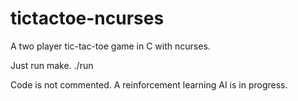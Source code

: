 <h1>tictactoe-ncurses</h1>

A two player tic-tac-toe game in C with ncurses.

Just run make. 
./run

Code is not commented. 
A reinforcement learning AI is in progress.